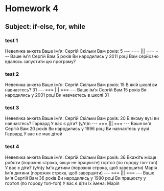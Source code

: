 # Homework 4
## Subject: if-else, for, while

### test 1

Невелика анкета
Ваше ім'я: Сергій
Скільки Вам років: 5
--- === ||| === ---
Ваше ім'я Сергій
Вам 5 років
Ви народились у 2011 році
Вам серйозно вдалось запустити цю програму?

### test 2

Невелика анкета
Ваше ім'я: Сергій
Скільки Вам років: 15
В якій школі ви навчаєтесь? 31
--- === ||| === ---
Ваше ім'я Сергій
Вам 15 років
Ви народились у 2001 році
Ви навчаєтесь в школі 31

### test 3

Невелика анкета
Ваше ім'я: Сергій
Скільки Вам років: 20
В якому вузі ви навчаєтесь? Гарвард
У вас є діти? (y/n)n
--- === ||| === ---
Ваше ім'я Сергій
Вам 20 років
Ви народились у 1996 році
Ви навчаєтесь у вузі Гарвард
У вас не має дітей

### test 4

Невелика анкета
Ваше ім'я: Сергій
Скільки Вам років: 36
Вкажіть місце роботи (порожня строка, якщо не працюєте) гортоп (по городу топ-топ)
У вас є діти? (y/n)y
Ім'я дитини (порожня строка, щоб завершити) Марія
Ім'я дитини (порожня строка, щоб завершити) 
--- === ||| === ---
Ваше ім'я Сергій
Вам 36 років
Ви народились у 1980 році
Ви працюєту у гортоп (по городу топ-топ)
У вас є діти
Їх імена: Марія
